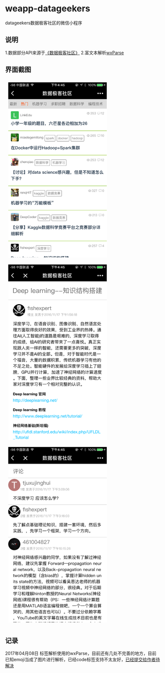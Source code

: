 # weapp-datageekers
datageekers数据极客社区的微信小程序

## 说明

1.数据部分API来源于[《数据极客社区》](https://www.datageekers.com/)
2.富文本解析[wxParse](https://github.com/icindy/wxParse)




## 界面截图

<img style="margin:10px" width="320" src="screenshots/demo1.PNG" alt="首页">
<img style="margin:10px" width="320" src="screenshots/demo2.PNG" alt="内容页">
<img style="margin:10px" width="320" src="screenshots/demo3.PNG" alt="评论列表">

## 记录

2017年04月08日 标签解析使用的wxParse，目前还有几处不完善的地方，目前已知emoji当成了图片进行解析，已经code标签支持不太友好，[已经提交给作者待解决](https://github.com/icindy/wxParse/issues/89)
